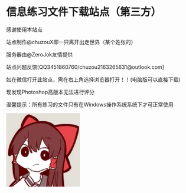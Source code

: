 <!DOCTYPE html>
<html>
    
<head>
<meta charset="utf-8">

<title>download站点</title>
<link rel="icon" href="img/logo.webp" type="image/x-icon">
<link rel="shortcut icon" href="img/logo.webp" type="image/x-icon">
</head>

<body>
    <h1>信息练习文件下载站点（第三方）</h1>
    <p>感谢使用本站点</p>
    <p>站点制作@chuzouX即一只离开出走世界（某个姓张的）</p>
    <p>服务器由@ZeroJok友情提供</p>
    <p>站点问题反馈[QQ3451860760/chuzou2163265631@outlook.com]</p>
    <p>如在微信打开此站点，需在右上角选择浏览器打开！！(电脑版可以直接下载)</p>
    <p>现发现Photoshop高版本无法进行评分</p>
    <p>温馨提示：所有练习的文件只有在Windows操作系统系统下才可正常使用</p>
    <img src="img/520.webp" width="200" />
<!--！！注意！！-->
</body>
</html>
